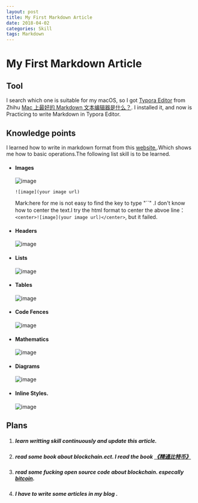 ```yaml
---
layout: post
title: My First Markdown Article 
date: 2018-04-02
categories: Skill
tags: Markdown
---
```

# My First Markdown Article 

## Tool

 I search which one is  suitable for my macOS, so I got [Typora Editor](https://typora.io/) from Zhihu [Mac 上最好的 Markdown 文本编辑器是什么？]( https://www.zhihu.com/question/22700184). I installed it, and now is Practicing to write Markdown in Typora Editor.

## Knowledge points

I learned how to write in markdown format from this [website.](https://daringfireball.net/projects/markdown/basics).Which shows me how to basic operations.The following list skill is to be learned.

* #### Images

  ![image](https://typora.io/img/new/image.png)

  `![image](your image url)`

  Mark:here for me is not easy to find the key to type "``" .I don't know how to center the text.I try the html format to center the abvoe line：`<center>![image](your image url)</center>`, but it failed.

  

* #### Headers

  ![image](https://typora.io/img/new/toc.png)

* #### Lists

  ![image](https://typora.io/img/new/lists.png)

* #### Tables

  ![image](https://typora.io/img/new/table.png)

* #### Code Fences

  ![image](https://typora.io/img/new/fences.png)

* #### Mathematics

  ![image](https://typora.io/img/new/math.png)

* #### Diagrams

  ![image](https://typora.io/img/new/diagram.png)

* #### Inline Styles.

  ![image](https://typora.io/img/new/inline.png)

  

  

## Plans

1. ##### learn writting skill continuously and update this article.

2. ##### read some book about blockchain.ect. I read the book [*《精通比特币》*](http://book.8btc.com/books/1/master_bitcoin/_book/6/6.html) 

3. ##### read some fucking open source code about blockchain. especally [bitcoin](https://github.com/bitcoin).

4. ##### I have to write some articles in my blog .